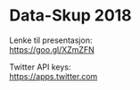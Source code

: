 # Data-Skup 2018
     
Lenke til presentasjon:    
https://goo.gl/XZmZFN     
        
Twitter API keys:      
https://apps.twitter.com 
